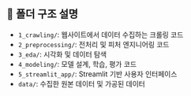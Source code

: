 ## 📁 폴더 구조 설명

- `1_crawling/`: 웹사이트에서 데이터 수집하는 크롤링 코드
- `2_preprocessing/`: 전처리 및 피처 엔지니어링 코드
- `3_eda/`: 시각화 및 데이터 탐색
- `4_modeling/`: 모델 설계, 학습, 평가 코드
- `5_streamlit_app/`: Streamlit 기반 사용자 인터페이스
- `data/`: 수집한 원본 데이터 및 가공된 데이터
